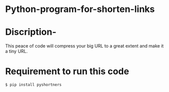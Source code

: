 # Python-program-for-shorten-links

# Discription-
This peace of code will compress your big URL to a great extent and make it a tiny URL.

# Requirement to run this code

  `$ pip install pyshortners`
  

